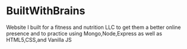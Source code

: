 # BuiltWithBrains
Website I built for a fitness and nutrition LLC to get them a better online presence and to practice using Mongo,Node,Express as well as HTML5,CSS,and Vanilla JS
